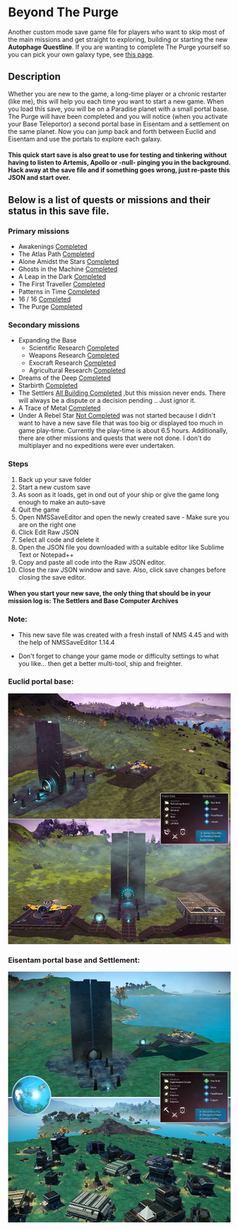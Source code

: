 # Beyond The Purge

Another custom mode save game file for players who want to skip most of the main missions and get straight to exploring, building or starting the new **Autophage Questline**. If you are wanting to complete The Purge yourself so you can pick your own galaxy type, see [this page](https://github.com/limbosworld/NMS-The-Purge). 

## Description

Whether you are new to the game, a long-time player or a chronic restarter (like me), this will help you each time you want to start a new game. When you load this save, you will be on a Paradise planet with a small portal base. The Purge will have been completed and you will notice (when you activate your Base Teleportor) a second portal base in Eisentam and a settlement on the same planet. Now you can jump back and forth between Euclid and Eisentam and use the portals to explore each galaxy.

#### This quick start save is also great to use for testing and tinkering without having to listen to Artemis, Apollo or -null- pinging you in the background. Hack away at the save file and if something goes wrong, just re-paste this JSON and start over. 

##     

## Below is a list of quests or missions and their status in this save file.

### Primary missions

* Awakenings [Completed](https://nomanssky.fandom.com/wiki/Awakenings)
* The Atlas Path [Completed](https://nomanssky.fandom.com/wiki/The_Atlas_Path#The_Final_Atlas_Interface)
* Alone Amidst the Stars [Completed](https://nomanssky.fandom.com/wiki/Alone_Amidst_the_Stars)
* Ghosts in the Machine [Completed](https://nomanssky.fandom.com/wiki/Ghosts_in_the_Machine)
* A Leap in the Dark [Completed](https://nomanssky.fandom.com/wiki/A_Leap_in_the_Dark)
* The First Traveller [Completed](https://nomanssky.fandom.com/wiki/The_First_Traveller)
* Patterns in Time [Completed](https://nomanssky.fandom.com/wiki/Patterns_in_Time)
* 16 / 16 [Completed](https://nomanssky.fandom.com/wiki/16_/_16)
* The Purge [Completed](https://nomanssky.fandom.com/wiki/The_Purge)

### Secondary missions

* Expanding the Base
    * Scientific Research [Completed](https://nomanssky.fandom.com/wiki/Scientific_Research)
    * Weapons Research [Completed](https://nomanssky.fandom.com/wiki/Weapons_Research)
    * Exocraft Research [Completed](https://nomanssky.fandom.com/wiki/Exocraft_Technician)
    * Agricultural Research [Completed](https://nomanssky.fandom.com/wiki/Agricultural_Research)
* Dreams of the Deep [Completed](https://nomanssky.fandom.com/wiki/Dreams_of_the_Deep)
* Starbirth [Completed](https://nomanssky.fandom.com/wiki/Starbirth)
* The Settlers [All Building Completed](https://nomanssky.fandom.com/wiki/Planetary_Settlement) ,but this mission never ends. There will always be a dispute or a decision pending .. Just ignor it.
* A Trace of Metal [Completed](https://nomanssky.fandom.com/wiki/A_Trace_of_Metal)
* Under A Rebel Star [Not Completed](https://nomanssky.fandom.com/wiki/Under_a_Rebel_Star?so=search) was not started because I didn't want to have a new save file that was too big or displayed too much in game play-time. Currently the play-time is about 6.5 hours. Additionally, there are other missions and quests that were not done. I don't do multiplayer and no expeditions were ever undertaken.

### Steps

1.  Back up your save folder
2.  Start a new custom save
3.  As soon as it loads, get in ond out of your ship or give the game long enough to make an auto-save
4.  Quit the game
5.  Open NMSSaveEditor and open the newly created save - Make sure you are on the right one
6.  Click Edit Raw JSON
7.  Select all code and delete it
8.  Open the JSON file you downloaded with a suitable editor like Sublime Text or Notepad++ 
9.  Copy and paste all code into the Raw JSON editor.
10. Close the raw JSON window and save. Also, click save changes before closing the save editor.

#### When you start your new save, the only thing that should be in your mission log is: The Settlers and Base Computer Archives

### Note:
* This new save file was created with a fresh install of NMS 4.45 and with the help of NMSSaveEditor 1.14.4

* Don't forget to change your game mode or difficulty settings to what you like... then get a better multi-tool, ship and freighter.

#### 

### Euclid portal base:

![alt text](https://raw.githubusercontent.com/limbosworld/NMS-Beyond-The-Purge/main/euclid.jpg)

### Eisentam portal base and Settlement:

![alt text](https://raw.githubusercontent.com/limbosworld/NMS-Beyond-The-Purge/main/eissentam.jpg)


